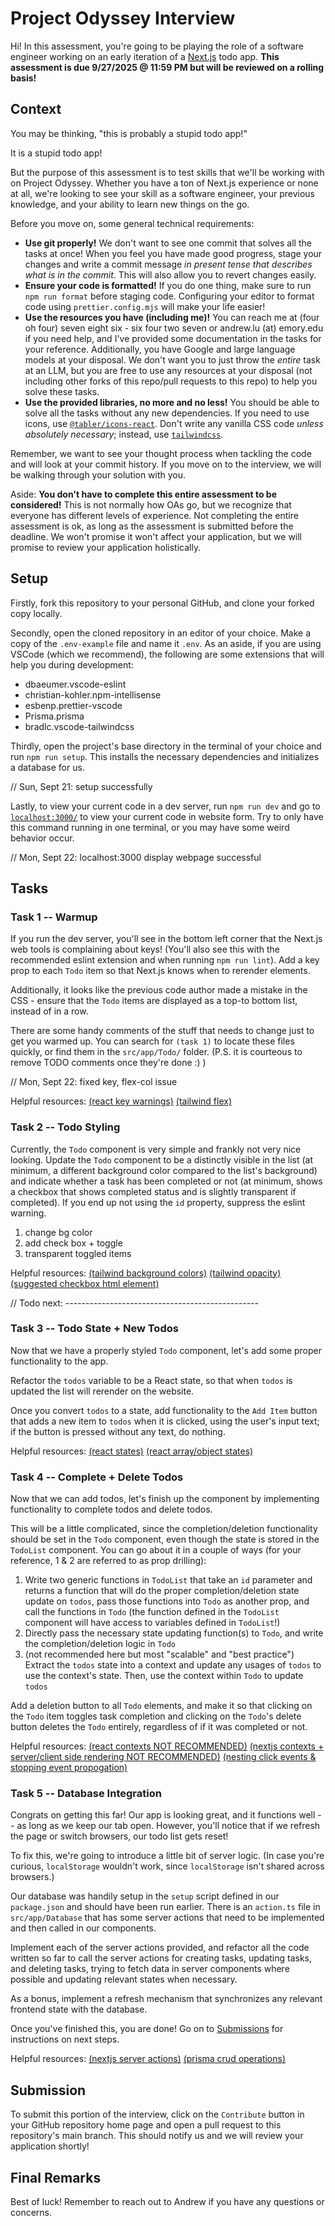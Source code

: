 # Project Odyssey Interview

Hi! In this assessment, you're going to be playing the role of a software engineer working on an early iteration of a [Next.js](https://nextjs.org/docs) todo app. **This assessment is due 9/27/2025 @ 11:59 PM but will be reviewed on a rolling basis!**

## Context

You may be thinking, "this is probably a stupid todo app!"

It is a stupid todo app!

But the purpose of this assessment is to test skills that we'll be working with on Project Odyssey. Whether you have a ton of Next.js experience or none at all, we're looking to see your skill as a software engineer, your previous knowledge, and your ability to learn new things on the go.

Before you move on, some general technical requirements:

- **Use git properly!** We don't want to see one commit that solves all the tasks at once! When you feel you have made good progress, stage your changes and write a commit message _in present tense that describes what is in the commit_. This will also allow you to revert changes easily.
- **Ensure your code is formatted!** If you do one thing, make sure to run `npm run format` before staging code. Configuring your editor to format code using `prettier.config.mjs` will make your life easier!
- **Use the resources you have (including me)!** You can reach me at (four oh four) seven eight six - six four two seven or andrew.lu (at) emory.edu if you need help, and I've provided some documentation in the tasks for your reference. Additionally, you have Google and large language models at your disposal. We don't want you to just throw the _entire_ task at an LLM, but you are free to use any resources at your disposal (not including other forks of this repo/pull requests to this repo) to help you solve these tasks.
- **Use the provided libraries, no more and no less!** You should be able to solve all the tasks without any new dependencies. If you need to use icons, use [`@tabler/icons-react`](https://tabler.io/icons). Don't write any vanilla CSS code _unless absolutely necessary_; instead, use [`tailwindcss`](https://tailwindcss.com/).

Remember, we want to see your thought process when tackling the code and will look at your commit history. If you move on to the interview, we will be walking through your solution with you.

Aside: **You don't have to complete this entire assessment to be considered!** This is not normally how OAs go, but we recognize that everyone has different levels of experience. Not completing the entire assessment is ok, as long as the assessment is submitted before the deadline. We won't promise it won't affect your application, but we will promise to review your application holistically.

## Setup

Firstly, fork this repository to your personal GitHub, and clone your forked copy locally.

Secondly, open the cloned repository in an editor of your choice. Make a copy of the `.env-example` file and name it `.env`. As an aside, if you are using VSCode (which we recommend), the following are some extensions that will help you during development:

- dbaeumer.vscode-eslint
- christian-kohler.npm-intellisense
- esbenp.prettier-vscode
- Prisma.prisma
- bradlc.vscode-tailwindcss

Thirdly, open the project's base directory in the terminal of your choice and run `npm run setup`. This installs the necessary dependencies and initializes a database for us.

// Sun, Sept 21: setup successfully

Lastly, to view your current code in a dev server, run `npm run dev` and go to [`localhost:3000/`](http://localhost:3000/) to view your current code in website form. Try to only have this command running in one terminal, or you may have some weird behavior occur.

// Mon, Sept 22: localhost:3000 display webpage successful

## Tasks

### Task 1 -- Warmup

If you run the dev server, you'll see in the bottom left corner that the Next.js web tools is complaining about keys! (You'll also see this with the recommended eslint extension and when running `npm run lint`). Add a key prop to each `Todo` item so that Next.js knows when to rerender elements.

Additionally, it looks like the previous code author made a mistake in the CSS - ensure that the `Todo` items are displayed as a top-to bottom list, instead of in a row.

There are some handy comments of the stuff that needs to change just to get you warmed up. You can search for `(task 1)` to locate these files quickly, or find them in the `src/app/Todo/` folder. (P.S. it is courteous to remove TODO comments once they're done :) )

// Mon, Sept 22: fixed key, flex-col issue

Helpful resources: [(react key warnings)](https://react.dev/link/warning-keys) [(tailwind flex)](https://tailwindcss.com/docs/flex-direction)

### Task 2 -- Todo Styling

Currently, the `Todo` component is very simple and frankly not very nice looking. Update the `Todo` component to be a distinctly visible in the list (at minimum, a different background color compared to the list's background) and indicate whether a task has been completed or not (at minimum, shows a checkbox that shows completed status and is slightly transparent if completed). If you end up not using the `id` property, suppress the eslint warning.

1. change bg color
2. add check box + toggle
3. transparent toggled items

Helpful resources: [(tailwind background colors)](https://tailwindcss.com/docs/background-color) [(tailwind opacity)](https://tailwindcss.com/docs/opacity) [(suggested checkbox html element)](https://react.dev/reference/react-dom/components/input)

// Todo next: ------------------------------------------------

### Task 3 -- Todo State + New Todos

Now that we have a properly styled `Todo` component, let's add some proper functionality to the app.

Refactor the `todos` variable to be a React state, so that when `todos` is updated the list will rerender on the website.

Once you convert `todos` to a state, add functionality to the `Add Item` button that adds a new item to `todos` when it is clicked, using the user's input text; if the button is pressed without any text, do nothing.

Helpful resources: [(react states)](https://react.dev/reference/react/useState) [(react array/object states)](https://react.dev/reference/react/useState#updating-objects-and-arrays-in-state)

### Task 4 -- Complete + Delete Todos

Now that we can add todos, let's finish up the component by implementing functionality to complete todos and delete todos.

This will be a little complicated, since the completion/deletion functionality should be set in the `Todo` component, even though the state is stored in the `TodoList` component. You can go about it in a couple of ways (for your reference, 1 & 2 are referred to as prop drilling):

1. Write two generic functions in `TodoList` that take an `id` parameter and returns a function that will do the proper completion/deletion state update on `todos`, pass those functions into `Todo` as another prop, and call the functions in `Todo` (the function defined in the `TodoList` component will have access to variables defined in `TodoList`!)
2. Directly pass the necessary state updating function(s) to `Todo`, and write the completion/deletion logic in `Todo`
3. (not recommended here but most "scalable" and "best practice") Extract the `todos` state into a context and update any usages of `todos` to use the context's state. Then, use the context within `Todo` to update `todos`

Add a deletion button to all `Todo` elements, and make it so that clicking on the `Todo` item toggles task completion and clicking on the `Todo`'s delete button deletes the `Todo` entirely, regardless of if it was completed or not.

Helpful resources: [(react contexts NOT RECOMMENDED)](https://react.dev/learn/passing-data-deeply-with-context#replace-prop-drilling-with-context) [(nextjs contexts + server/client side rendering NOT RECOMMENDED)](https://nextjs.org/docs/app/getting-started/server-and-client-components#context-providers) [(nesting click events & stopping event propogation)](https://stackoverflow.com/questions/38619981/how-can-i-prevent-event-bubbling-in-nested-react-components-on-click)

### Task 5 -- Database Integration

Congrats on getting this far! Our app is looking great, and it functions well -- as long as we keep our tab open. However, you'll notice that if we refresh the page or switch browsers, our todo list gets reset!

To fix this, we're going to introduce a little bit of server logic. (In case you're curious, `localStorage` wouldn't work, since `localStorage` isn't shared across browsers.)

Our database was handily setup in the `setup` script defined in our `package.json` and should have been run earlier. There is an `action.ts` file in `src/app/Database` that has some server actions that need to be implemented and then called in our components.

Implement each of the server actions provided, and refactor all the code written so far to call the server actions for creating tasks, updating tasks, and deleting tasks, trying to fetch data in server components where possible and updating relevant states when necessary.

As a bonus, implement a refresh mechanism that synchronizes any relevant frontend state with the database.

Once you've finished this, you are done! Go on to [Submissions](#submission) for instructions on next steps.

Helpful resources: [(nextjs server actions)](https://nextjs.org/docs/14/app/building-your-application/data-fetching/server-actions-and-mutations) [(prisma crud operations)](https://www.prisma.io/docs/orm/prisma-client/queries/crud)

## Submission

To submit this portion of the interview, click on the `Contribute` button in your GitHub repository home page and open a pull request to this repository's main branch. This should notify us and we will review your application shortly!

## Final Remarks

Best of luck! Remember to reach out to Andrew if you have any questions or concerns.

